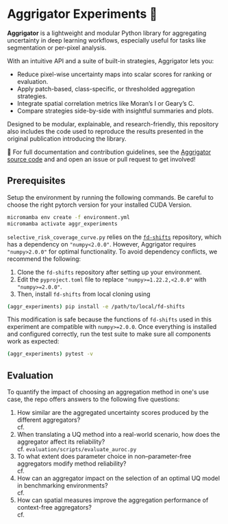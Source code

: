 # Aggrigator Experiments 🐊

**Aggrigator** is a lightweight and modular Python library for aggregating uncertainty in deep learning workflows, especially useful for tasks like segmentation or per-pixel analysis.

With an intuitive API and a suite of built-in strategies, Aggrigator lets you:
- Reduce pixel-wise uncertainty maps into scalar scores for ranking or evaluation.
- Apply patch-based, class-specific, or thresholded aggregation strategies.
- Integrate spatial correlation metrics like Moran’s I or Geary’s C.
- Compare strategies side-by-side with insightful summaries and plots.

Designed to be modular, explainable, and research-friendly, this repository also includes the code used to reproduce the results presented in the original publication introducing the library. <br>

📖 For full documentation and contribution guidelines, see the [Aggrigator source code](https://github.com/Kainmueller-Lab/aggrigator) and and open an issue or pull request to get involved!


## Prerequisites

Setup the environment by running the following commands. Be careful to choose the right pytorch version for your installed CUDA Version.

```bash
micromamba env create -f environment.yml
micromamba activate aggr_experiments
```

```selective_risk_coverage_curve.py``` relies on the [```fd-shifts```](https://github.com/IML-DKFZ/fd-shifts/tree/main) repository, which has a dependency on ```"numpy<2.0.0"```. However, Aggrigator requires ```"numpy>2.0.0"``` for optimal functionality. To avoid dependency conflicts, we recommend the following:

1. Clone the ```fd-shifts``` repository after setting up your environment.
2. Edit the ```pyproject.toml``` file to replace ```"numpy>=1.22.2,<2.0.0"``` with ```"numpy>=2.0.0"```.
3. Then, install ```fd-shifts``` from local cloning using

```bash
(aggr_experiments) pip install -e /path/to/local/fd-shifts
```

This modification is safe because the functions of ```fd-shifts``` used in this experiment are compatible with ```numpy>=2.0.0```. Once everything is installed and configured correctly, run the test suite to make sure all components work as expected:

```bash
(aggr_experiments) pytest -v
```

## Evaluation
To quantify the impact of choosing an aggregation method in one's use case, the repo offers answers to the following five questions:

1. How similar are the aggregated uncertainty scores produced by the different aggregators? <br> cf. 
2. When translating a UQ method into a real-world scenario, how does the aggregator affect its reliability? <br> cf. ```evaluation/scripts/evaluate_auroc.py```
3. To what extent does parameter choice in non–parameter-free aggregators modify method reliability? <br> cf. 
4. How can an aggregator impact on the selection of an optimal UQ model in benchmarking environments? <br> cf. 
5. How can spatial measures improve the aggregation performance of context-free aggregators? <br> cf. 

